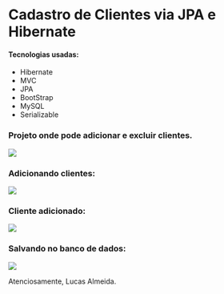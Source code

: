 # Cadastro de Clientes via JPA e Hibernate

#### Tecnologias usadas:
- Hibernate
- MVC
- JPA
- BootStrap
- MySQL
- Serializable

### Projeto onde pode adicionar e excluir clientes.
<img src="https://i.imgur.com/p2SgCls.jpg">

### Adicionando clientes:
<img src="https://i.imgur.com/xXkO5Mc.jpg">

### Cliente adicionado:
<img src="https://i.imgur.com/GVV3pLq.jpg">

### Salvando no banco de dados:
<img src="https://i.imgur.com/4M72ecQ.jpg">


Atenciosamente,
Lucas Almeida.
